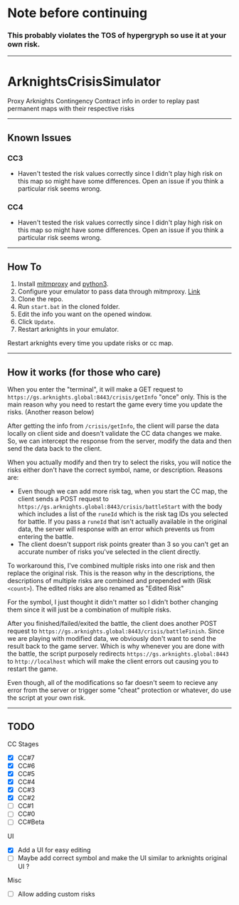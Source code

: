# Note before continuing 

### This probably violates the TOS of hypergryph so use it at your own risk.

____________

# ArknightsCrisisSimulator
Proxy Arknights Contingency Contract info in order to replay past permanent maps with their respective risks
_____
## Known Issues
### CC3
- Haven't tested the risk values correctly since I didn't play high risk on this map so might have some differences. Open an issue if you think a particular risk seems wrong.

### CC4 
- Haven't tested the risk values correctly since I didn't play high risk on this map so might have some differences. Open an issue if you think a particular risk seems wrong.
_____
## How To

1. Install [mitmproxy](https://mitmproxy.org/) and [python3](https://www.python.org/downloads/).
2. Configure your emulator to pass data through mitmproxy. [Link](https://docs.mitmproxy.org/stable/overview-getting-started/)
3. Clone the repo.
4. Run `start.bat` in the cloned folder.
5. Edit the info you want on the opened window.
6. Click `Update`.
7. Restart arknights in your emulator.

Restart arknights every time you update risks or cc map.

_____
## How it works (for those who care)

When you enter the "terminal", it will make a GET request to `https://gs.arknights.global:8443/crisis/getInfo` "once" only. This is the main reason why you need to restart the game every time you update the risks. (Another reason below)

After getting the info from `/crisis/getInfo`, the client will parse the data locally on client side and doesn't validate the CC data changes we make. So, we can intercept the response from the server, modify the data and then send the data back to the client.

When you actually modify and then try to select the risks, you will notice the risks either don't have the correct symbol, name, or description. Reasons are:

- Even though we can add more risk tag, when you start the CC map, the client sends a POST request to `https://gs.arknights.global:8443/crisis/battleStart` with the body which includes a list of the `runeId` which is the risk tag IDs you selected for battle. If you pass a `runeId` that isn't actually available in the original data, the server will response with an error which prevents us from entering the battle.
- The client doesn't support risk points greater than 3 so you can't get an accurate number of risks you've selected in the client directly.

To workaround this, I've combined multiple risks into one risk and then replace the original risk. This is the reason why in the descriptions, the descriptions of multiple risks are combined and prepended with (Risk `<count>`). The edited risks are also renamed as "Edited Risk"

For the symbol, I just thought it didn't matter so I didn't bother changing them since it will just be a combination of multiple risks.

After you finished/failed/exited the battle, the client does another POST request to `https://gs.arknights.global:8443/crisis/battleFinish`. Since we are playing with modified data, we obviously don't want to send the result back to the game server. Which is why whenever you are done with the battle, the script purposely redirects `https://gs.arknights.global:8443` to `http://localhost` which will make the client errors out causing you to restart the game.

Even though, all of the modifications so far doesn't seem to recieve any error from the server or trigger some "cheat" protection or whatever, do use the script at your own risk.
______
## TODO

CC Stages

- [x] CC#7
- [x] CC#6
- [x] CC#5
- [x] CC#4
- [x] CC#3
- [x] CC#2
- [ ] CC#1
- [ ] CC#0
- [ ] CC#Beta

UI
- [x] Add a UI for easy editing
- [ ] Maybe add correct symbol and make the UI similar to arknights original UI ?

Misc
- [ ] Allow adding custom risks